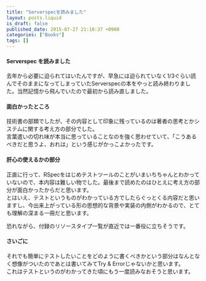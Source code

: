 ```yaml
---
title: "Serverspecを読みました"
layout: posts.liquid
is_draft: false
published_date: 2015-07-27 21:18:37 +0900
categories: ["Books"]
tags: []
---
```


#### Serverspec を読みました
去年から必要に迫られてはいたんですが、早急には迫られていなく1/3ぐらい読んでそのままになってしまっていたServerspecの本をやっと読み終わりました。当然記憶から飛んでいたので最初から読み直しました。

#### 面白かったところ
技術書の部類でしたが、その内容として印象に残っているのは著者の思考とかシステムに関する考え方の部分でした。  
言葉遣いの切れ味が本当に思っていることなのを強く思わせていて、「こうあるべきだと思うよ、おれは」という感じがかっこよかったです。

#### 肝心の使えるかの部分
正直に行って、RSpecをはじめテストツールのことがいまいちちゃんとわかっていないので、本内容は難しい物でした。最後まで読めたのはひとえに考え方の部分が面白かったからだと思います。  
とはいえ、テストというものがわかっている方でしたらぐっとくる内容だと思いますし、今出来上がっている形の思想的な背景や実装の内側がわかるので、とても理解の深まる一冊だと思います。

恐れながら、付録のリソースタイプ一覧が直近では一番役に立ちそうです。

#### さいごに
それでも簡単にテストしたいことをどのように書くべきかという部分はなんとなく想像がついたのであとは書いてみてTry & Errorじゃないかと思います。  
これはテストというのがわかってきた頃にもう一度読みなおそうと思います。


